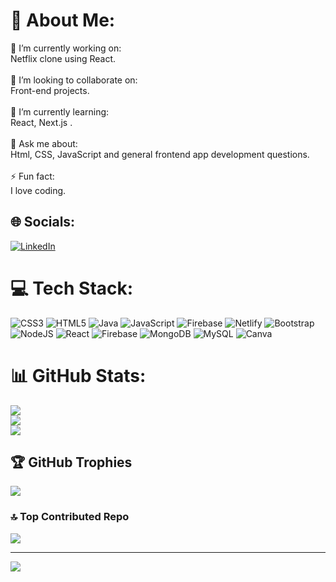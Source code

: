 # 💫 About Me:
🔭 I’m currently working on:<br>Netflix clone using React.<br><br>👯 I’m looking to collaborate on:<br>Front-end projects.<br><br>🌱 I’m currently learning:<br>React, Next.js .<br><br>💬 Ask me about:<br>Html, CSS, JavaScript and general frontend app development questions.<br> <br>⚡ Fun fact:<br>I love coding.


## 🌐 Socials:
[![LinkedIn](https://img.shields.io/badge/LinkedIn-%230077B5.svg?logo=linkedin&logoColor=white)](www.linkedin.com/in/akash-krushna-barik) 

# 💻 Tech Stack:
![CSS3](https://img.shields.io/badge/css3-%231572B6.svg?style=for-the-badge&logo=css3&logoColor=white) ![HTML5](https://img.shields.io/badge/html5-%23E34F26.svg?style=for-the-badge&logo=html5&logoColor=white) ![Java](https://img.shields.io/badge/java-%23ED8B00.svg?style=for-the-badge&logo=openjdk&logoColor=white) ![JavaScript](https://img.shields.io/badge/javascript-%23323330.svg?style=for-the-badge&logo=javascript&logoColor=%23F7DF1E) ![Firebase](https://img.shields.io/badge/firebase-%23039BE5.svg?style=for-the-badge&logo=firebase) ![Netlify](https://img.shields.io/badge/netlify-%23000000.svg?style=for-the-badge&logo=netlify&logoColor=#00C7B7) ![Bootstrap](https://img.shields.io/badge/bootstrap-%238511FA.svg?style=for-the-badge&logo=bootstrap&logoColor=white) ![NodeJS](https://img.shields.io/badge/node.js-6DA55F?style=for-the-badge&logo=node.js&logoColor=white) ![React](https://img.shields.io/badge/react-%2320232a.svg?style=for-the-badge&logo=react&logoColor=%2361DAFB) ![Firebase](https://img.shields.io/badge/Firebase-039BE5?style=for-the-badge&logo=Firebase&logoColor=white) ![MongoDB](https://img.shields.io/badge/MongoDB-%234ea94b.svg?style=for-the-badge&logo=mongodb&logoColor=white) ![MySQL](https://img.shields.io/badge/mysql-%2300000f.svg?style=for-the-badge&logo=mysql&logoColor=white) ![Canva](https://img.shields.io/badge/Canva-%2300C4CC.svg?style=for-the-badge&logo=Canva&logoColor=white)
# 📊 GitHub Stats:
![](https://github-readme-stats.vercel.app/api?username=akashkrushna&theme=dark&hide_border=false&include_all_commits=false&count_private=true)<br/>
![](https://github-readme-streak-stats.herokuapp.com/?user=akashkrushna&theme=dark&hide_border=false)<br/>
![](https://github-readme-stats.vercel.app/api/top-langs/?username=akashkrushna&theme=dark&hide_border=false&include_all_commits=false&count_private=true&layout=compact)

## 🏆 GitHub Trophies
![](https://github-profile-trophy.vercel.app/?username=akashkrushna&theme=flat&no-frame=false&no-bg=false&margin-w=4)

### 🔝 Top Contributed Repo
![](https://github-contributor-stats.vercel.app/api?username=akashkrushna&limit=5&theme=tokyonight&combine_all_yearly_contributions=true)

---
[![](https://visitcount.itsvg.in/api?id=akashkrushna&icon=0&color=0)](https://visitcount.itsvg.in)

<!-- Proudly created with GPRM ( https://gprm.itsvg.in ) -->
